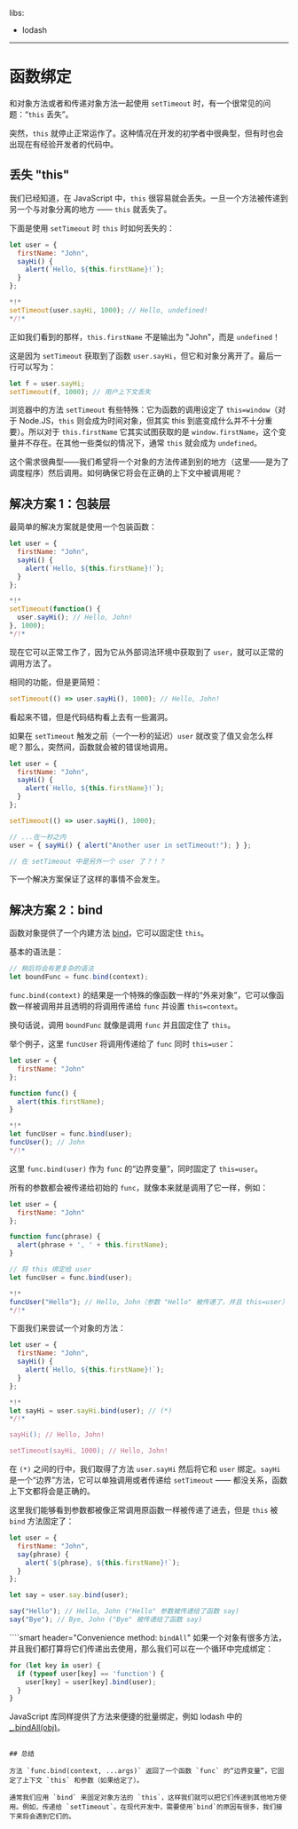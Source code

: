 libs:
  - lodash

---

# 函数绑定

和对象方法或者和传递对象方法一起使用 `setTimeout` 时，有一个很常见的问题：“`this` 丢失”。

突然，`this` 就停止正常运作了。这种情况在开发的初学者中很典型，但有时也会出现在有经验开发者的代码中。

## 丢失 "this"

我们已经知道，在 JavaScript 中，`this` 很容易就会丢失。一旦一个方法被传递到另一个与对象分离的地方 —— `this` 就丢失了。

下面是使用 `setTimeout` 时 `this` 时如何丢失的：

```js run
let user = {
  firstName: "John",
  sayHi() {
    alert(`Hello, ${this.firstName}!`);
  }
};

*!*
setTimeout(user.sayHi, 1000); // Hello, undefined!
*/!*
```

正如我们看到的那样，`this.firstName` 不是输出为 "John"，而是 `undefined`！

这是因为 `setTimeout` 获取到了函数 `user.sayHi`，但它和对象分离开了。最后一行可以写为：

```js
let f = user.sayHi;
setTimeout(f, 1000); // 用户上下文丢失
```

浏览器中的方法 `setTimeout` 有些特殊：它为函数的调用设定了 `this=window`（对于 Node.JS，`this` 则会成为时间对象，但其实 this 到底变成什么并不十分重要）。所以对于 `this.firstName` 它其实试图获取的是 `window.firstName`，这个变量并不存在。在其他一些类似的情况下，通常 `this` 就会成为 `undefined`。

这个需求很典型——我们希望将一个对象的方法传递到别的地方（这里——是为了调度程序）然后调用。如何确保它将会在正确的上下文中被调用呢？

## 解决方案 1：包装层

最简单的解决方案就是使用一个包装函数：

```js run
let user = {
  firstName: "John",
  sayHi() {
    alert(`Hello, ${this.firstName}!`);
  }
};

*!*
setTimeout(function() {
  user.sayHi(); // Hello, John!
}, 1000);
*/!*
```

现在它可以正常工作了，因为它从外部词法环境中获取到了 `user`，就可以正常的调用方法了。

相同的功能，但是更简短：

```js
setTimeout(() => user.sayHi(), 1000); // Hello, John!
```

看起来不错，但是代码结构看上去有一些漏洞。

如果在 `setTimeout` 触发之前（一个一秒的延迟）`user` 就改变了值又会怎么样呢？那么，突然间，函数就会被的错误地调用。


```js run
let user = {
  firstName: "John",
  sayHi() {
    alert(`Hello, ${this.firstName}!`);
  }
};

setTimeout(() => user.sayHi(), 1000);

// ...在一秒之内
user = { sayHi() { alert("Another user in setTimeout!"); } };

// 在 setTimeout 中是另外一个 user 了？！？
```

下一个解决方案保证了这样的事情不会发生。

## 解决方案 2：bind

函数对象提供了一个内建方法 [bind](mdn:js/Function/bind)，它可以固定住 `this`。

基本的语法是：

```js
// 稍后将会有更复杂的语法
let boundFunc = func.bind(context);
````

`func.bind(context)` 的结果是一个特殊的像函数一样的“外来对象”，它可以像函数一样被调用并且透明的将调用传递给 `func` 并设置 `this=context`。


换句话说，调用 `boundFunc` 就像是调用 `func` 并且固定住了 `this`。

举个例子，这里 `funcUser` 将调用传递给了 `func` 同时 `this=user`：

```js run  
let user = {
  firstName: "John"
};

function func() {
  alert(this.firstName);
}

*!*
let funcUser = func.bind(user);
funcUser(); // John  
*/!*
```

这里 `func.bind(user)` 作为 `func` 的“边界变量”，同时固定了 `this=user`。

所有的参数都会被传递给初始的 `func`，就像本来就是调用了它一样，例如：

```js run  
let user = {
  firstName: "John"
};

function func(phrase) {
  alert(phrase + ', ' + this.firstName);
}

// 将 this 绑定给 user
let funcUser = func.bind(user);

*!*
funcUser("Hello"); // Hello, John（参数 "Hello" 被传递了，并且 this=user）
*/!*
```

下面我们来尝试一个对象的方法：


```js run
let user = {
  firstName: "John",
  sayHi() {
    alert(`Hello, ${this.firstName}!`);
  }
};

*!*
let sayHi = user.sayHi.bind(user); // (*)
*/!*

sayHi(); // Hello, John!

setTimeout(sayHi, 1000); // Hello, John!
```

在 `(*)` 之间的行中，我们取得了方法 `user.sayHi` 然后将它和 `user` 绑定。`sayHi` 是一个“边界”方法，它可以单独调用或者传递给 `setTimeout` —— 都没关系，函数上下文都将会是正确的。

这里我们能够看到参数都被像正常调用原函数一样被传递了进去，但是 `this` 被 `bind` 方法固定了：

```js run
let user = {
  firstName: "John",
  say(phrase) {
    alert(`${phrase}, ${this.firstName}!`);
  }
};

let say = user.say.bind(user);

say("Hello"); // Hello, John ("Hello" 参数被传递给了函数 say)
say("Bye"); // Bye, John ("Bye" 被传递给了函数 say)
```

````smart header="Convenience method: `bindAll`"
如果一个对象有很多方法，并且我们都打算将它们传递出去使用，那么我们可以在一个循环中完成绑定：

```js
for (let key in user) {
  if (typeof user[key] == 'function') {
    user[key] = user[key].bind(user);
  }
}
```

JavaScript 库同样提供了方法来便捷的批量绑定，例如 lodash 中的 [_.bindAll(obj)](http://lodash.com/docs#bindAll)。
````

## 总结

方法 `func.bind(context, ...args)` 返回了一个函数 `func` 的“边界变量”，它固定了上下文 `this` 和参数（如果给定了）。

通常我们应用 `bind` 来固定对象方法的 `this`，这样我们就可以把它们传递到其他地方使用。例如，传递给 `setTimeout`。在现代开发中，需要使用`bind`的原因有很多，我们接下来将会遇到它们的。
